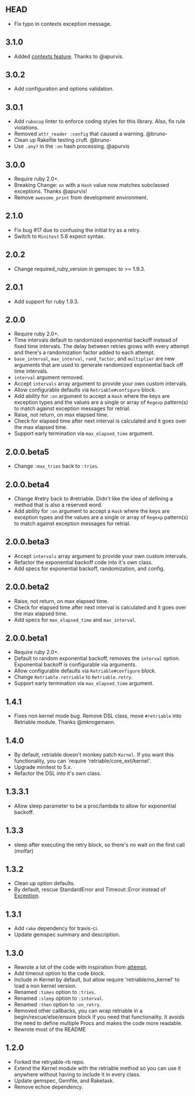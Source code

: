 ## HEAD

* Fix typo in contexts exception message.

## 3.1.0

* Added [contexts feature](https://github.com/kamui/retriable#contexts). Thanks to @apurvis.

## 3.0.2

* Add configuration and options validation.

## 3.0.1
* Add `rubocop` linter to enforce coding styles for this library. Also, fix rule violations.
* Removed `attr_reader :config` that caused a warning. @bruno-
* Clean up Rakefile testing cruft. @bruno-
* Use `.any?` in the `:on` hash processing. @apurvis

## 3.0.0
* Require ruby 2.0+.
* Breaking Change: `on` with a `Hash` value now matches subclassed exceptions. Thanks @apurvis!
* Remove `awesome_print` from development environment.

## 2.1.0

* Fix bug #17 due to confusing the initial try as a retry.
* Switch to `Minitest` 5.6 expect syntax.

## 2.0.2

* Change required_ruby_version in gemspec to >= 1.9.3.

## 2.0.1

* Add support for ruby 1.9.3.

## 2.0.0

* Require ruby 2.0+.
* Time intervals default to randomized exponential backoff instead of fixed time intervals. The delay between retries grows with every attempt and there's a randomization factor added to each attempt.
* `base_interval`, `max_interval`, `rand_factor`, and `multiplier` are new arguments that are used to generate randomized exponential back off time intervals.
* `interval` argument removed.
* Accept `intervals` array argument to provide your own custom intervals.
* Allow configurable defaults via `Retriable#configure` block.
* Add ability for `:on` argument to accept a `Hash` where the keys are exception types and the values are a single or array of `Regexp` pattern(s) to match against exception messages for retrial.
* Raise, not return, on max elapsed time.
* Check for elapsed time after next interval is calculated and it goes over the max elapsed time.
* Support early termination via `max_elapsed_time` argument.

## 2.0.0.beta5
* Change `:max_tries` back to `:tries`.

## 2.0.0.beta4
* Change #retry back to #retriable. Didn't like the idea of defining a method that is also a reserved word.
* Add ability for `:on` argument to accept a `Hash` where the keys are exception types and the values are a single or array of `Regexp` pattern(s) to match against exception messages for retrial.

## 2.0.0.beta3
* Accept `intervals` array argument to provide your own custom intervals.
* Refactor the exponential backoff code into it's own class.
* Add specs for exponential backoff, randomization, and config.

## 2.0.0.beta2
* Raise, not return, on max elapsed time.
* Check for elapsed time after next interval is calculated and it goes over the max elapsed time.
* Add specs for `max_elapsed_time` and `max_interval`.

## 2.0.0.beta1
* Require ruby 2.0+.
* Default to random exponential backoff, removes the `interval` option. Exponential backoff is configurable via arguments.
* Allow configurable defaults via `Retriable#configure` block.
* Change `Retriable.retriable` to `Retriable.retry`.
* Support early termination via `max_elapsed_time` argument.

## 1.4.1
* Fixes non kernel mode bug. Remove DSL class, move `#retriable` into Retriable module. Thanks @mkrogemann.

## 1.4.0
* By default, retriable doesn't monkey patch `Kernel`. If you want this functionality,
you can `require 'retriable/core_ext/kernel'.
* Upgrade minitest to 5.x.
* Refactor the DSL into it's own class.

## 1.3.3.1
* Allow sleep parameter to be a proc/lambda to allow for exponential backoff.

## 1.3.3
* sleep after executing the retry block, so there's no wait on the first call (molfar)

## 1.3.2
* Clean up option defaults.
* By default, rescue StandardError and Timeout::Error instead of [Exception](http://www.mikeperham.com/2012/03/03/the-perils-of-rescue-exception).

## 1.3.1
* Add `rake` dependency for travis-ci.
* Update gemspec summary and description.

## 1.3.0

* Rewrote a lot of the code with inspiration from [attempt](https://rubygems.org/gems/attempt).
* Add timeout option to the code block.
* Include in Kernel by default, but allow require 'retriable/no_kernel' to load a non kernel version.
* Renamed `:times` option to `:tries`.
* Renamed `:sleep` option to `:interval`.
* Renamed `:then` option to `:on_retry`.
* Removed other callbacks, you can wrap retriable in a begin/rescue/else/ensure block if you need that functionality. It avoids the need to define multiple Procs and makes the code more readable.
* Rewrote most of the README

## 1.2.0

* Forked the retryable-rb repo.
* Extend the Kernel module with the retriable method so you can use it anywhere without having to include it in every class.
* Update gemspec, Gemfile, and Raketask.
* Remove echoe dependency.
